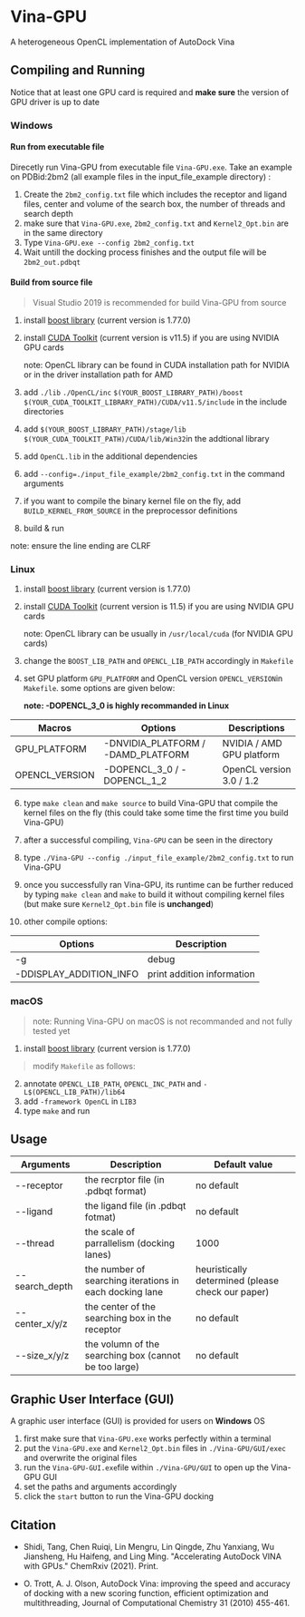

# Vina-GPU
A heterogeneous OpenCL implementation of AutoDock Vina

## Compiling and Running
Notice that at least one GPU card is required and **make sure** the version of GPU driver is up to date
### Windows
#### Run from executable file
Direcetly run Vina-GPU from executable file `Vina-GPU.exe`.
Take an example on PDBid:2bm2 (all example files in the input_file_example directory) :
1. Create the `2bm2_config.txt` file which includes the receptor and ligand files, center and volume of the search box, the number of threads and search depth
2. make sure that `Vina-GPU.exe`, `2bm2_config.txt` and `Kernel2_Opt.bin` are in the same directory
3. Type `Vina-GPU.exe --config 2bm2_config.txt`
4. Wait untill the docking process finishes and the output file will be `2bm2_out.pdbqt` 
#### Build from source file
>Visual Studio 2019 is recommended for build Vina-GPU from source
1. install [boost library](https://www.boost.org/) (current version is 1.77.0)
2. install [CUDA Toolkit](https://developer.nvidia.com/zh-cn/cuda-toolkit) (current version is v11.5) if you are using NVIDIA GPU cards

    note: OpenCL library can be found in CUDA installation path for NVIDIA or in the driver installation path for AMD

3. add `./lib` `./OpenCL/inc` `$(YOUR_BOOST_LIBRARY_PATH)/boost` `$(YOUR_CUDA_TOOLKIT_LIBRARY_PATH)/CUDA/v11.5/include` in the include directories
4. add `$(YOUR_BOOST_LIBRARY_PATH)/stage/lib` `$(YOUR_CUDA_TOOLKIT_PATH)/CUDA/lib/Win32`in the addtional library 
5. add `OpenCL.lib` in the additional dependencies 
6. add `--config=./input_file_example/2bm2_config.txt` in the command arguments
7. if you want to compile the binary kernel file on the fly, add `BUILD_KERNEL_FROM_SOURCE` in the preprocessor definitions
8. build & run

note: ensure the line ending are CLRF
### Linux
1. install [boost library](https://www.boost.org/) (current version is 1.77.0)
2. install [CUDA Toolkit](https://developer.nvidia.com/zh-cn/cuda-toolkit) (current version is 11.5) if you are using NVIDIA GPU cards

	note: OpenCL library can be usually in `/usr/local/cuda` (for NVIDIA GPU cards)
3. change the `BOOST_LIB_PATH` and `OPENCL_LIB_PATH` accordingly in `Makefile`
4. set GPU platform `GPU_PLATFORM` and OpenCL version `OPENCL_VERSION`in `Makefile`. some options are given below:

	**note: -DOPENCL_3_0 is highly recommanded in Linux**
	
|Macros|Options|Descriptions|
|--|--|--|	
|GPU_PLATFORM|-DNVIDIA_PLATFORM / -DAMD_PLATFORM|NVIDIA / AMD GPU platform
|  OPENCL_VERSION | -DOPENCL_3_0 / -DOPENCL_1_2|OpenCL version 3.0 / 1.2

6. type `make clean` and `make source` to build Vina-GPU that compile the kernel files on the fly (this could take some time the first time you build Vina-GPU)
7. after a successful compiling, `Vina-GPU` can be seen in the directory 
8. type `./Vina-GPU --config ./input_file_example/2bm2_config.txt` to run Vina-GPU
9. once you successfully ran Vina-GPU, its runtime can be further reduced by typing `make clean` and `make` to build it without compiling kernel files (but make sure `Kernel2_Opt.bin` file is **unchanged**)

10. other compile options: 
  
|Options| Description|
|--|--|
| -g | debug|
|-DDISPLAY_ADDITION_INFO|print addition information
### macOS
>note: Running Vina-GPU on macOS is not recommanded and not fully tested yet
1. install [boost library](https://www.boost.org/) (current version is 1.77.0)
>modify `Makefile` as follows: 
2. annotate `OPENCL_LIB_PATH`, `OPENCL_INC_PATH` and `-L$(OPENCL_LIB_PATH)/lib64` 
3. add `-framework OpenCL` in `LIB3`
4. type `make` and run

## Usage
|Arguments| Description|Default value
|--|--|--|
| --receptor | the recrptor file (in .pdbqt format)| no default
|--ligand| the ligand file (in .pdbqt fotmat)| no default
|--thread| the scale of parrallelism (docking lanes)|1000
|--search_depth| the number of searching iterations in each docking lane| heuristically determined (please check our paper)
|--center_x/y/z|the center of the searching box in the receptor|no default
|--size_x/y/z|the volumn of the searching box (cannot be too large)|no default 

## Graphic User Interface (GUI)
A graphic user interface (GUI) is provided for users on **Windows** OS
1. first make sure that  `Vina-GPU.exe` works perfectly within a terminal
2. put the `Vina-GPU.exe` and `Kernel2_Opt.bin` files in `./Vina-GPU/GUI/exec` and overwrite the original files
3. run the `Vina-GPU-GUI.exe`file within  `./Vina-GPU/GUI` to open up the Vina-GPU GUI
4. set the paths and arguments accordingly
5. click the `start` button to run the Vina-GPU docking
## Citation
* Shidi, Tang, Chen Ruiqi, Lin Mengru, Lin Qingde, Zhu Yanxiang, Wu Jiansheng, Hu Haifeng, and Ling Ming. "Accelerating AutoDock VINA with GPUs." ChemRxiv (2021). Print.  

* O. Trott, A. J. Olson, AutoDock Vina: improving the speed and accuracy of docking with a new scoring function, efficient optimization and multithreading, Journal of Computational Chemistry 31 (2010) 455-461.
